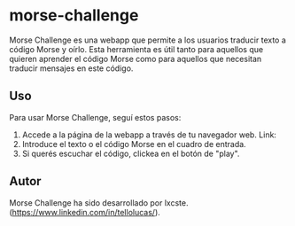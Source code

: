 # morse-challenge

Morse Challenge es una webapp que permite a los usuarios traducir texto a código Morse y oírlo. Esta herramienta es útil tanto para aquellos que quieren aprender el código Morse como para aquellos que necesitan traducir mensajes en este código.


## Uso

Para usar Morse Challenge, seguí estos pasos:

1. Accede a la página de la webapp a través de tu navegador web. Link: 
2. Introduce el texto o el código Morse en el cuadro de entrada.
3. Si querés escuchar el código, clickea en el botón de "play".


## Autor

Morse Challenge ha sido desarrollado por lxcste. (https://www.linkedin.com/in/tellolucas/).
